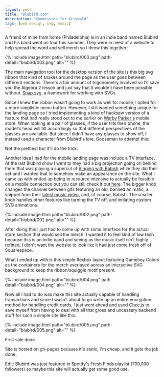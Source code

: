 ```yaml
---
layout: post
title: "Blubird.com"
description: "Commission for Griswald"
tags: [web design, svg, music]
---
```


A friend of mine from home (Philadelphia) is in an indie band named Blubird and his band went on tour this summer. They were in need of a website to help spread the word and sell merch so I threw this together:

{% include image.html path="blubird/003.png" path-detail="blubird/003.png" alt="" %}

The main navigation tool for the desktop version of the site is this big svg ribbon that kind of snakes around the page as the user goes between different sections. There's a fair amount of trigonometry involved so I'll save you the Algebra 2 lesson and just say that it wouldn't have been possible without. [Snap.svg](http://snapsvg.io/), a framework for working with SVGs.

Since I knew the ribbon wasn't going to work as well for mobile, I opted for a more simplistic menu button. However, I still wanted something unique for the landing page so I tried implementing a kind of hacksaw version of a feature that had really stood out to me earlier on [Warby Parker's](https://www.warbyparker.com/) mobile store. When looking at a pair of glasses, if the user tilts their phone, the model's head will tilt accordingly so that different perspectives of the glasses are available. But since I didn't have any glasses to show off, I instead used a character from Blubird's lore, Gooseman to attempt this:

Not the prettiest but it'll do the trick.

Another idea I had for the mobile landing page was include a TV interface. At the last Blubird show I went to they had a big projection going on behind them that was playing a supercut of [Binging with Babish](https://www.youtube.com/channel/UCJHA_jMfCvEnv-3kRjTCQXw) while they did their set and I wanted that to somehow make an appearance on the site. What I came up with ended up being to resource intensive to actually be feasible on a mobile connection but you can still check it out [here](http://blubirdband.com/testing/). The bigger knob changes the channel between gifs featuring an old, banned animatic, a snippet from their [latest music video](https://www.youtube.com/watch?v=AJ23Bs29neI), and, of course, Babish. The smaller knob handles other features like turning the TV off, and initiating custom SVG animations.

{% include image.html path="blubird/002.png" path-detail="blubird/002.png" alt="" %}

After doing this I just had to come up with some interface for the actual store section that would sell the merch. I wanted it to feel kind of low tech because this is an indie band and seeing as the music itself isn't highly refined, I didn't want the website to look like it had just come fresh off of Squarespace. 

What I ended up with is this simple flexbox layout featuring Gameboy Colors as the containers for the merch overlayed across an interactive SVG background to keep the ribbon/squiggle motif present.

{% include image.html path="blubird/004.png" path-detail="blubird/004.png" alt="" %}

Now all I had to do was make this site actually capable of handling transactions and since I wasn't about to go write up an entire encryption method for handling credit cards, I just went ahead and used [Chec.js](https://chec.io/) to save myself from having to deal with all that gross and uncessary backend stuff for such a simple site like this. 

{% include image.html path="blubird/005.png" path-detail="blubird/005.png" alt="" %}

First sale done.

Site is hosted on gh-pages because it's static, I'm cheap, and it gets the job done.

Edit: Blubird was just featured in Spotify's Fresh Finds playlist (700,000 followers) so maybe this site will actually get some good use. 



